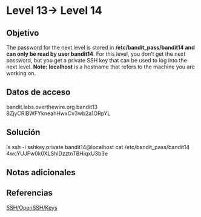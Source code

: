 
# Level 13→ Level 14

## Objetivo
The password for the next level is stored in **/etc/bandit_pass/bandit14 and can only be read by user bandit14**. For this level, you don’t get the next password, but you get a private SSH key that can be used to log into the next level. **Note:** **localhost** is a hostname that refers to the machine you are working on.
## Datos de acceso
bandit.labs.overthewire.org
bandit13
8ZjyCRiBWFYkneahHwxCv3wb2a1ORpYL

## Solución
ls
ssh -i sshkey.private bandit14@localhost
cat /etc/bandit_pass/bandit14
4wcYUJFw0k0XLShlDzztnTBHiqxU3b3e
## Notas adicionales

## Referencias
[SSH/OpenSSH/Keys](https://help.ubuntu.com/community/SSH/OpenSSH/Keys)